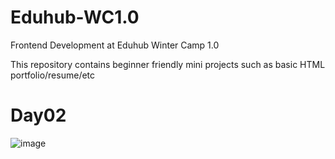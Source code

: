# Eduhub-WC1.0
Frontend Development at Eduhub Winter Camp 1.0

This repository contains beginner friendly mini projects such as basic HTML portfolio/resume/etc 

# Day02
![image](https://user-images.githubusercontent.com/98503314/211203223-860a154d-3f2f-477e-bc13-2e83fe9d2677.png)
